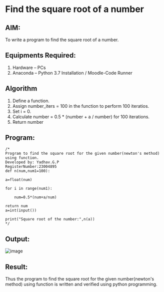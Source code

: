 # Find the square root of a number

## AIM:
To write a program to find the square root of a number.

## Equipments Required:
1. Hardware – PCs
2. Anaconda – Python 3.7 Installation / Moodle-Code Runner

## Algorithm
1. Define a function.
2. Assign number_iters = 100 in the function to perform 100 iteratios.
3. Set i = 0.
4. Calculate  number = 0.5 * (number + a / number) for 100 iterations.
5. Return number

## Program:
```
/*
Program to find the square root for the given number(newton's method) using function.
Developed by: Yadhav.G.P
RegisterNumber:23004895
def n(num,num1=100):

a=float(num)

for i in range(num1):

    num=0.5*(num+a/num)
    
return num
a=int(input())

print("Square root of the number:",n(a)) 
*/
```

## Output:
![image](https://github.com/iamyadhav/Square-root-of-a-number/assets/147139713/d544e401-dce4-49f6-ab9d-f2776ffdc1f0)



## Result:
Thus the program to find the square root for the given number(newton's method) using function is written and verified using python programming.
